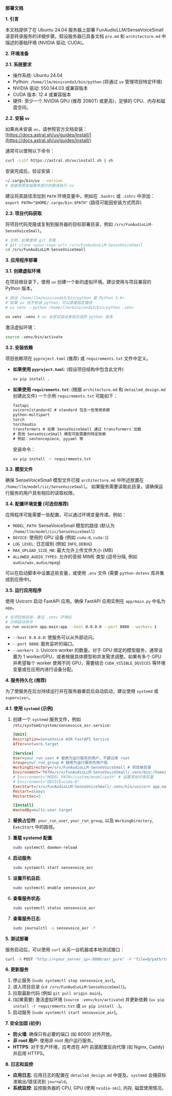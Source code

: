  **部署文档**

**1. 引言**

本文档提供了在 Ubuntu 24.04 服务器上部署 FunAudioLLM/SenseVoiceSmall 语音转录服务的详细步骤。假设服务器已具备文档 `pro.md` 和 `architecture.md` 中描述的基础环境 (NVIDIA 驱动, CUDA)。

**2. 环境准备**

**2.1. 系统要求**

*   操作系统: Ubuntu 24.04
*   Python: `/home/llm/miniconda3/bin/python` (将通过 `uv` 管理项目特定环境)
*   NVIDIA 驱动: 550.144.03 或兼容版本
*   CUDA 版本: 12.4 或兼容版本
*   硬件: 至少一个 NVIDIA GPU (推荐 2080Ti 或更高)，足够的 CPU、内存和磁盘空间。

**2.2. 安装 `uv`**

如果尚未安装 `uv`，请参照官方文档安装：[https://docs.astral.sh/uv/guides/install/](https://docs.astral.sh/uv/guides/install/)

通常可以使用以下命令：
```bash
curl -LsSf https://astral.sh/uv/install.sh | sh
```
安装完成后，验证安装：
```bash
~/.cargo/bin/uv --version 
# 或者按照安装脚本提示的路径执行 uv
```
建议将其路径添加到 `PATH` 环境变量中，例如在 `.bashrc` 或 `.zshrc` 中添加：
`export PATH="$HOME/.cargo/bin:$PATH"` (路径可能因安装方式而异)

**2.3. 项目代码获取**

将项目代码克隆或复制到服务器的目标部署目录，例如 `/srv/FunAudioLLM-SenseVoiceSmall`。

```bash
# 示例：如果使用 git 克隆
# git clone <your-repo-url> /srv/FunAudioLLM-SenseVoiceSmall
cd /srv/FunAudioLLM-SenseVoiceSmall
```

**3. 应用程序部署**

**3.1. 创建虚拟环境**

在项目根目录下，使用 `uv` 创建一个新的虚拟环境。建议使用与项目兼容的 Python 版本。

```bash
# 假设 /home/llm/miniconda3/bin/python 是 Python 3.9+
# 如果 uv 找不到该 python，可以直接指定路径
# uv venv --python /home/llm/miniconda3/bin/python .venv

uv venv .venv # uv 会尝试自动发现合适的 python 版本
```

激活虚拟环境：
```bash
source .venv/bin/activate
```

**3.2. 安装依赖**

项目依赖项在 `pyproject.toml` (推荐) 或 `requirements.txt` 文件中定义。

*   **如果使用 `pyproject.toml`**: (假设项目结构中包含此文件)
    ```bash
    uv pip install .
    ```
*   **如果使用 `requirements.txt`**: (根据 `architecture.md` 和 `detailed_design.md` 创建此文件)
    一个示例 `requirements.txt` 可能如下：
    ```txt
    fastapi
    uvicorn[standard] # standard 包含一些常用依赖
    python-multipart
    torch
    torchaudio
    transformers # 如果 SenseVoiceSmall 通过 transformers 加载
    # 其他 SenseVoiceSmall 模型可能需要的特定依赖
    # 例如：sentencepiece, pyyaml 等
    ```
    安装命令：
    ```bash
    uv pip install -r requirements.txt
    ```

**3.3. 模型文件**

确保 SenseVoiceSmall 模型文件已按 `architecture.md` 中所述放置在 `/home/llm/model/iic/SenseVoiceSmall`。
如果服务需要读取此目录，请确保运行服务的用户具有相应的读取权限。

**3.4. 配置环境变量 (可选但推荐)**

应用程序可能需要一些配置，可以通过环境变量传递。例如：

*   `MODEL_PATH`: SenseVoiceSmall 模型的路径 (默认为 `/home/llm/model/iic/SenseVoiceSmall`)
*   `DEVICE`: 使用的 GPU 设备 (例如 `cuda:0`, `cuda:1`)
*   `LOG_LEVEL`: 日志级别 (例如 `INFO`, `DEBUG`)
*   `MAX_UPLOAD_SIZE_MB`: 最大允许上传文件大小 (MB)
*   `ALLOWED_AUDIO_TYPES`: 允许的音频 MIME 类型 (逗号分隔, 例如 `audio/wav,audio/mpeg`)

可以在启动脚本中设置这些变量，或使用 `.env` 文件 (需要 `python-dotenv` 库并集成到应用中)。

**3.5. 运行应用程序**

使用 Uvicorn 启动 FastAPI 应用。确保 FastAPI 应用实例在 `app/main.py` 中名为 `app`。

```bash
# 在项目根目录，激活 .venv 环境后
# 示例启动命令
uv run uvicorn app.main:app --host 0.0.0.0 --port 8888 --workers 1
```

*   `--host 0.0.0.0`: 使服务可以从外部访问。
*   `--port 8888`: 服务监听的端口。
*   `--workers 1`: Uvicorn worker 的数量。对于 GPU 绑定的模型服务，通常设置为 1 worker/GPU，或者根据具体模型和并发需求调整。如果有多个 GPU 并希望每个 worker 使用不同 GPU，需要结合 `CUDA_VISIBLE_DEVICES` 等环境变量或在应用内进行设备分配。

**4. 服务持久化 (推荐)**

为了使服务在后台持续运行并在服务器重启后自动启动，建议使用 `systemd` 或 `supervisor`。

**4.1. 使用 `systemd` (示例)**

1.  创建一个 `systemd` 服务文件，例如 `/etc/systemd/system/sensevoice_asr.service`:

    ```ini
    [Unit]
    Description=SenseVoice ASR FastAPI Service
    After=network.target

    [Service]
    User=your_run_user # 替换为运行服务的用户，不建议用 root
    Group=your_run_group # 替换为运行服务的用户组
    WorkingDirectory=/srv/FunAudioLLM-SenseVoiceSmall # 项目根目录
    Environment="PATH=/srv/FunAudioLLM-SenseVoiceSmall/.venv/bin:/home/llm/miniconda3/bin:$PATH" # 确保虚拟环境的 python 和 uv 被找到
    # Environment="MODEL_PATH=/custom/model/path" # 设置其他环境变量
    # Environment="DEVICE=cuda:0"
    ExecStart=/srv/FunAudioLLM-SenseVoiceSmall/.venv/bin/uvicorn app.main:app --host 0.0.0.0 --port 8000 --workers 1
    Restart=always
    RestartSec=3

    [Install]
    WantedBy=multi-user.target
    ```

2.  **替换占位符**: `your_run_user`, `your_run_group`, 以及 `WorkingDirectory`, `ExecStart` 中的路径。
3.  **重载 systemd 配置**:
    ```bash
    sudo systemctl daemon-reload
    ```
4.  **启动服务**:
    ```bash
    sudo systemctl start sensevoice_asr
    ```
5.  **设置开机自启**:
    ```bash
    sudo systemctl enable sensevoice_asr
    ```
6.  **查看服务状态**:
    ```bash
    sudo systemctl status sensevoice_asr
    ```
7.  **查看服务日志**:
    ```bash
    sudo journalctl -u sensevoice_asr -f
    ```

**5. 测试部署**

服务启动后，可以使用 `curl` 从另一台机器或本地测试接口：

```bash
curl -X POST "http://<your_server_ip>:8000/asr_pure" -F "file=@/path/to/your/test_audio.wav"
```

**6. 更新服务**

1.  停止服务 (`sudo systemctl stop sensevoice_asr`)。
2.  进入项目目录 (`cd /srv/FunAudioLLM-SenseVoiceSmall`)。
3.  拉取最新代码 (例如 `git pull origin main`)。
4.  (如果需要) 激活虚拟环境 (`source .venv/bin/activate`) 并更新依赖 (`uv pip install -r requirements.txt` 或 `uv pip install .`)。
5.  启动服务 (`sudo systemctl start sensevoice_asr`)。

**7. 安全加固 (初步)**

*   **防火墙**: 确保只有必要的端口 (如 8000) 对外开放。
*   **非 root 用户**: 使用非 root 用户运行服务。
*   **HTTPS**: 对于生产环境，应考虑在 API 前面配置反向代理 (如 Nginx, Caddy) 并启用 HTTPS。

**8. 日志和监控**

*   **应用日志**: 应用日志的配置在 `detailed_design.md` 中提及。`systemd` 会捕获标准输出/错误流到 `journald`。
*   **系统监控**: 监控服务器的 CPU, GPU (使用 `nvidia-smi`), 内存, 磁盘使用情况。
